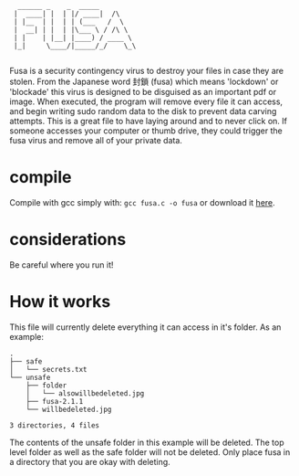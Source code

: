 ```
  ______ _    _  _____         
 |  ____| |  | |/ ____|  /\    
 | |__  | |  | | (___   /  \   
 |  __| | |  | |\___ \ / /\ \  
 | |    | |__| |____) / ____ \ 
 |_|     \____/|_____/_/    \_\
                               
```
Fusa is a security contingency virus to destroy your files in case they are stolen. From the Japanese word 封鎖 (fusa) which means 'lockdown' or 'blockade' this virus is designed to be disguised as an important pdf or image. When executed, the program will remove every file it can access, and begin writing sudo random data to the disk to prevent data carving attempts. This is a great file to have laying around and to never click on. If someone accesses your computer or thumb drive, they could trigger the fusa virus and remove all of your private data.
# compile
Compile with gcc simply with: ```gcc fusa.c -o fusa``` or download it [here](https://github.com/Nat-As/fusa/releases/download/fusa_v2.1.1/fusa-2.1.1).
# considerations
Be careful where you run it!

# How it works
This file will currently delete everything it can access in it's folder. As an example:
```
.
├── safe
│   └── secrets.txt
└── unsafe
    ├── folder
    │   └── alsowillbedeleted.jpg
    ├── fusa-2.1.1
    └── willbedeleted.jpg

3 directories, 4 files
```
The contents of the unsafe folder in this example will be deleted. The top level folder as well as the safe folder will not be deleted. Only place fusa in a directory that you are okay with deleting.
